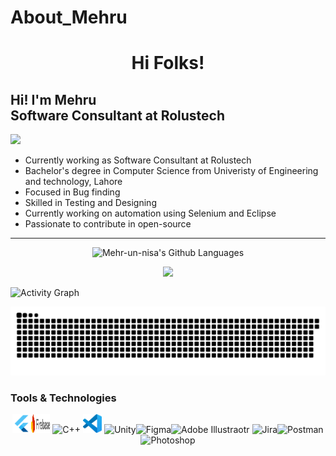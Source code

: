 # About_Mehru
<h1 align="center">Hi Folks!</h1>   
<!--
**Mehr-un-nisa/Mehr-un-nisa** is a ✨ _special_ ✨ repository because its `README.md` (this file) appears on your GitHub profile.
-->
<p align="center">
  
</p>
<!-- <a href="https://github.com/Mehr-un-nisa"><img width="35%" align="right" alt="EishaButt" src="https://github-profile-trophy.vercel.app/?username=Mehr-un-nisa&theme=juicyfresh&no-frame=true&no-bg=true&title=Commit&row=1&column=1" /></a> -->
<h2>Hi! I'm Mehru <br>  Software Consultant at Rolustech </h2> 

<!--<h6>I build <a href="https://stephenajulu.com/portfolio">websites</a>, write <a href="https://stephenajulu.com/blog">articles</a>, design <a href="https://stephenajulu.com/portfolio">graphics</a>, provide <a href="https://stephenajulu.com/book-a-consultation">advice</a> and sell <a href="https://stephenajulu.com/store">digital products</a>.<br>I have 8 years of tech experience, creating products, content and solutons while providing IT services.<br>Do you have a project or need a solution? Then ↴<br><a href="https://stephenajulu.com/contact">Contact me to get in touch now!</a></h6>-->

<img src="https://media2.giphy.com/media/AYMKP85HaWpz8vPBkA/giphy.gif?cid=ecf05e472jt86ag5vcya7corqmdu536r8wor7wb02sl8u4z0&rid=giphy.gif&ct=g" />
<br />


-  Currently working as Software Consultant at Rolustech
-  Bachelor's degree in Computer Science from Univeristy of Engineering and technology, Lahore
-  Focused in Bug finding 
-  Skilled in Testing and Designing
-  Currently working on automation using Selenium and Eclipse
-  Passionate to contribute in open-source


<hr>
<p align="center">
 <img width="45%" src="https://github-readme-stats.vercel.app/api/top-langs/?username=Mehr-un-nisa&hide=python&layout=compact&theme=jolly" alt="Mehr-un-nisa's Github Languages"/>
</p>

<p align="center">
  <!-- <img width="48%" src="https://github-readme-stats.vercel.app/api?username=Mehr-un-nisa&show_icons=true&theme=jolly" /> -->
  <img width="48%" src="https://github-readme-streak-stats.herokuapp.com/?user=Mehr-un-nisa&theme=jolly" />
</p>




![Activity Graph](https://activity-graph.herokuapp.com/graph?username=Mehr-un-nisa&bg_color=000000&color=ffffff&line=f364a2&point=ffffff&area=true&hide_border=true)

<p align="center">
  <img width="100%" src="https://raw.githubusercontent.com/rithiksarab/rithiksarab/snakeAsset/github-contribution-grid-snake.svg"/>
</p>


### Tools & Technologies
<p align="center">
<img src="https://raw.githubusercontent.com/github/explore/80688e429a7d4ef2fca1e82350fe8e3517d3494d/topics/flutter/flutter.png" alt="Flutter" width="30" height="30"/><img src="https://raw.githubusercontent.com/gilbarbara/logos/master/logos/firebase.svg" alt="Firebase" width="30" height="30"/> <img src="https://raw.githubusercontent.com/jmnote/z-icons/master/svg/cpp.svg" width="30" alt="C++" height="30"/> <img src="https://raw.githubusercontent.com/github/explore/80688e429a7d4ef2fca1e82350fe8e3517d3494d/topics/visual-studio-code/visual-studio-code.png" alt="VSCode" width="30" height="30"/>  <img src="https://github.com/halak/unity-editor-icons/blob/master/icons/small/BuildSettings.Editor.png" alt="Unity" width="30" height="30"/><img src="https://cdn-icons-png.flaticon.com/512/5968/5968705.png" alt="Figma" width="30" height="30"/><img src="https://icon-library.com/images/adobe-icon-png/adobe-icon-png-20.jpg" alt="Adobe Illustraotr" width="30" height="30"/>
	<img src="https://cdn-icons-png.flaticon.com/512/5968/5968875.png" alt="Jira" width="30" height="30"/><img src="https://cdn.icon-icons.com/icons2/3053/PNG/512/postman_macos_bigsur_icon_189815.png" alt="Postman" width="30" height="30"/><img src="https://logos-world.net/photoshop-logo/" alt="Photoshop" width="30" height="30"/>
</p>


	  
 
	  



